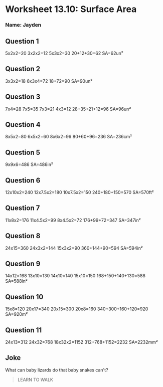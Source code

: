 # Worksheet 13.10: Surface Area

### Name: Jayden

## Question 1
5x2x2=20
3x2x2=12
5x3x2=30
20+12+30=62
SA=62un²

## Question 2
3x3x2=18
6x3x4=72
18+72=90
SA=90un²

## Question 3
7x4=28
7x5=35
7x3=21
4x3=12
28+35+21+12=96
SA=96un²

## Question 4
8x5x2=80
6x5x2=60
8x6x2=96
80+60+96=236
SA=236cm²

## Question 5
9x9x6=486
SA=486in²

## Question 6
12x10x2=240
12x7.5x2=180
10x7.5x2=150
240+180+150=570
SA=570ft²

## Question 7
11x8x2=176
11x4.5x2=99
8x4.5x2=72
176+99+72=347
SA=347in²

## Question 8
24x15=360
24x3x2=144
15x3x2=90
360+144+90=594
SA=594in²

## Question 9
14x12=168
13x10=130
14x10=140
15x10=150
168+150+140+130=588
SA=588in²

## Question 10
<!--
15x8=120
17x20=340
15x20=200
8x20=160
340+200+160+120=820
SA=820m²
-->
15x8=120
20x17=340
20x15=300
20x8=160
340+300+160+120=920
SA=920m²

## Question 11
24x13=312
24x32=768
18x32x2=1152
312+768+1152=2232
SA=2232mm²

## Joke
What can baby lizards do that baby snakes can't?
> LEARN TO WALK
